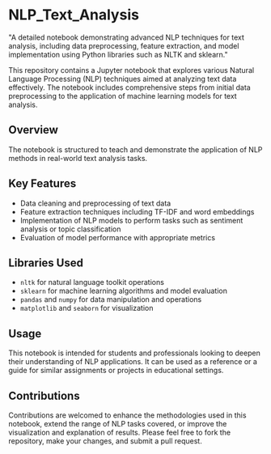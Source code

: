 # NLP_Text_Analysis
"A detailed notebook demonstrating advanced NLP techniques for text analysis, including data preprocessing, feature extraction, and model implementation using Python libraries such as NLTK and sklearn."

This repository contains a Jupyter notebook that explores various Natural Language Processing (NLP) techniques aimed at analyzing text data effectively. The notebook includes comprehensive steps from initial data preprocessing to the application of machine learning models for text analysis.

## Overview
The notebook is structured to teach and demonstrate the application of NLP methods in real-world text analysis tasks.

## Key Features
- Data cleaning and preprocessing of text data
- Feature extraction techniques including TF-IDF and word embeddings
- Implementation of NLP models to perform tasks such as sentiment analysis or topic classification
- Evaluation of model performance with appropriate metrics

## Libraries Used
- `nltk` for natural language toolkit operations
- `sklearn` for machine learning algorithms and model evaluation
- `pandas` and `numpy` for data manipulation and operations
- `matplotlib` and `seaborn` for visualization

## Usage
This notebook is intended for students and professionals looking to deepen their understanding of NLP applications. It can be used as a reference or a guide for similar assignments or projects in educational settings.

## Contributions
Contributions are welcomed to enhance the methodologies used in this notebook, extend the range of NLP tasks covered, or improve the visualization and explanation of results. Please feel free to fork the repository, make your changes, and submit a pull request.

